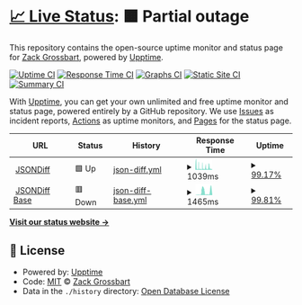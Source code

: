 # [📈 Live Status](https://demo.upptime.js.org): <!--live status--> **🟧 Partial outage**

This repository contains the open-source uptime monitor and status page for [Zack Grossbart](http://www.zackgrossbart.com/), powered by [Upptime](https://github.com/upptime/upptime).

[![Uptime CI](https://github.com/zgrossbart/jdd-upptime/workflows/Uptime%20CI/badge.svg)](https://github.com/zgrossbart/jdd-upptime/actions?query=workflow%3A%22Uptime+CI%22)
[![Response Time CI](https://github.com/zgrossbart/jdd-upptime/workflows/Response%20Time%20CI/badge.svg)](https://github.com/zgrossbart/jdd-upptime/actions?query=workflow%3A%22Response+Time+CI%22)
[![Graphs CI](https://github.com/zgrossbart/jdd-upptime/workflows/Graphs%20CI/badge.svg)](https://github.com/zgrossbart/jdd-upptime/actions?query=workflow%3A%22Graphs+CI%22)
[![Static Site CI](https://github.com/zgrossbart/jdd-upptime/workflows/Static%20Site%20CI/badge.svg)](https://github.com/zgrossbart/jdd-upptime/actions?query=workflow%3A%22Static+Site+CI%22)
[![Summary CI](https://github.com/zgrossbart/jdd-upptime/workflows/Summary%20CI/badge.svg)](https://github.com/zgrossbart/jdd-upptime/actions?query=workflow%3A%22Summary+CI%22)

With [Upptime](https://upptime.js.org), you can get your own unlimited and free uptime monitor and status page, powered entirely by a GitHub repository. We use [Issues](https://github.com/zgrossbart/jdd-upptime/issues) as incident reports, [Actions](https://github.com/zgrossbart/jdd-upptime/actions) as uptime monitors, and [Pages](https://demo.upptime.js.org) for the status page.

<!--start: status pages-->
<!-- This summary is generated by Upptime (https://github.com/upptime/upptime) -->
<!-- Do not edit this manually, your changes will be overwritten -->
<!-- prettier-ignore -->
| URL | Status | History | Response Time | Uptime |
| --- | ------ | ------- | ------------- | ------ |
| <img alt="" src="https://jsondiff.com/favicon.ico" height="13"> [JSONDiff](https://www.jsondiff.com) | 🟩 Up | [json-diff.yml](https://github.com/zgrossbart/jdd-upptime/commits/HEAD/history/json-diff.yml) | <details><summary><img alt="Response time graph" src="./graphs/json-diff/response-time-week.png" height="20"> 1039ms</summary><br><a href="https://zgrossbart.github.io/jdd-upptime/history/json-diff"><img alt="Response time 970" src="https://img.shields.io/endpoint?url=https%3A%2F%2Fraw.githubusercontent.com%2Fzgrossbart%2Fjdd-upptime%2FHEAD%2Fapi%2Fjson-diff%2Fresponse-time.json"></a><br><a href="https://zgrossbart.github.io/jdd-upptime/history/json-diff"><img alt="24-hour response time 410" src="https://img.shields.io/endpoint?url=https%3A%2F%2Fraw.githubusercontent.com%2Fzgrossbart%2Fjdd-upptime%2FHEAD%2Fapi%2Fjson-diff%2Fresponse-time-day.json"></a><br><a href="https://zgrossbart.github.io/jdd-upptime/history/json-diff"><img alt="7-day response time 1039" src="https://img.shields.io/endpoint?url=https%3A%2F%2Fraw.githubusercontent.com%2Fzgrossbart%2Fjdd-upptime%2FHEAD%2Fapi%2Fjson-diff%2Fresponse-time-week.json"></a><br><a href="https://zgrossbart.github.io/jdd-upptime/history/json-diff"><img alt="30-day response time 1261" src="https://img.shields.io/endpoint?url=https%3A%2F%2Fraw.githubusercontent.com%2Fzgrossbart%2Fjdd-upptime%2FHEAD%2Fapi%2Fjson-diff%2Fresponse-time-month.json"></a><br><a href="https://zgrossbart.github.io/jdd-upptime/history/json-diff"><img alt="1-year response time 970" src="https://img.shields.io/endpoint?url=https%3A%2F%2Fraw.githubusercontent.com%2Fzgrossbart%2Fjdd-upptime%2FHEAD%2Fapi%2Fjson-diff%2Fresponse-time-year.json"></a></details> | <details><summary><a href="https://zgrossbart.github.io/jdd-upptime/history/json-diff">99.17%</a></summary><a href="https://zgrossbart.github.io/jdd-upptime/history/json-diff"><img alt="All-time uptime 99.59%" src="https://img.shields.io/endpoint?url=https%3A%2F%2Fraw.githubusercontent.com%2Fzgrossbart%2Fjdd-upptime%2FHEAD%2Fapi%2Fjson-diff%2Fuptime.json"></a><br><a href="https://zgrossbart.github.io/jdd-upptime/history/json-diff"><img alt="24-hour uptime 100.00%" src="https://img.shields.io/endpoint?url=https%3A%2F%2Fraw.githubusercontent.com%2Fzgrossbart%2Fjdd-upptime%2FHEAD%2Fapi%2Fjson-diff%2Fuptime-day.json"></a><br><a href="https://zgrossbart.github.io/jdd-upptime/history/json-diff"><img alt="7-day uptime 99.17%" src="https://img.shields.io/endpoint?url=https%3A%2F%2Fraw.githubusercontent.com%2Fzgrossbart%2Fjdd-upptime%2FHEAD%2Fapi%2Fjson-diff%2Fuptime-week.json"></a><br><a href="https://zgrossbart.github.io/jdd-upptime/history/json-diff"><img alt="30-day uptime 99.28%" src="https://img.shields.io/endpoint?url=https%3A%2F%2Fraw.githubusercontent.com%2Fzgrossbart%2Fjdd-upptime%2FHEAD%2Fapi%2Fjson-diff%2Fuptime-month.json"></a><br><a href="https://zgrossbart.github.io/jdd-upptime/history/json-diff"><img alt="1-year uptime 99.59%" src="https://img.shields.io/endpoint?url=https%3A%2F%2Fraw.githubusercontent.com%2Fzgrossbart%2Fjdd-upptime%2FHEAD%2Fapi%2Fjson-diff%2Fuptime-year.json"></a></details>
| <img alt="" src="https://jsondiff.com/favicon.ico" height="13"> [JSONDiff Base](https://jsondiff.com) | 🟥 Down | [json-diff-base.yml](https://github.com/zgrossbart/jdd-upptime/commits/HEAD/history/json-diff-base.yml) | <details><summary><img alt="Response time graph" src="./graphs/json-diff-base/response-time-week.png" height="20"> 1465ms</summary><br><a href="https://zgrossbart.github.io/jdd-upptime/history/json-diff-base"><img alt="Response time 913" src="https://img.shields.io/endpoint?url=https%3A%2F%2Fraw.githubusercontent.com%2Fzgrossbart%2Fjdd-upptime%2FHEAD%2Fapi%2Fjson-diff-base%2Fresponse-time.json"></a><br><a href="https://zgrossbart.github.io/jdd-upptime/history/json-diff-base"><img alt="24-hour response time 115" src="https://img.shields.io/endpoint?url=https%3A%2F%2Fraw.githubusercontent.com%2Fzgrossbart%2Fjdd-upptime%2FHEAD%2Fapi%2Fjson-diff-base%2Fresponse-time-day.json"></a><br><a href="https://zgrossbart.github.io/jdd-upptime/history/json-diff-base"><img alt="7-day response time 1465" src="https://img.shields.io/endpoint?url=https%3A%2F%2Fraw.githubusercontent.com%2Fzgrossbart%2Fjdd-upptime%2FHEAD%2Fapi%2Fjson-diff-base%2Fresponse-time-week.json"></a><br><a href="https://zgrossbart.github.io/jdd-upptime/history/json-diff-base"><img alt="30-day response time 1224" src="https://img.shields.io/endpoint?url=https%3A%2F%2Fraw.githubusercontent.com%2Fzgrossbart%2Fjdd-upptime%2FHEAD%2Fapi%2Fjson-diff-base%2Fresponse-time-month.json"></a><br><a href="https://zgrossbart.github.io/jdd-upptime/history/json-diff-base"><img alt="1-year response time 913" src="https://img.shields.io/endpoint?url=https%3A%2F%2Fraw.githubusercontent.com%2Fzgrossbart%2Fjdd-upptime%2FHEAD%2Fapi%2Fjson-diff-base%2Fresponse-time-year.json"></a></details> | <details><summary><a href="https://zgrossbart.github.io/jdd-upptime/history/json-diff-base">99.81%</a></summary><a href="https://zgrossbart.github.io/jdd-upptime/history/json-diff-base"><img alt="All-time uptime 99.25%" src="https://img.shields.io/endpoint?url=https%3A%2F%2Fraw.githubusercontent.com%2Fzgrossbart%2Fjdd-upptime%2FHEAD%2Fapi%2Fjson-diff-base%2Fuptime.json"></a><br><a href="https://zgrossbart.github.io/jdd-upptime/history/json-diff-base"><img alt="24-hour uptime 99.99%" src="https://img.shields.io/endpoint?url=https%3A%2F%2Fraw.githubusercontent.com%2Fzgrossbart%2Fjdd-upptime%2FHEAD%2Fapi%2Fjson-diff-base%2Fuptime-day.json"></a><br><a href="https://zgrossbart.github.io/jdd-upptime/history/json-diff-base"><img alt="7-day uptime 99.81%" src="https://img.shields.io/endpoint?url=https%3A%2F%2Fraw.githubusercontent.com%2Fzgrossbart%2Fjdd-upptime%2FHEAD%2Fapi%2Fjson-diff-base%2Fuptime-week.json"></a><br><a href="https://zgrossbart.github.io/jdd-upptime/history/json-diff-base"><img alt="30-day uptime 98.09%" src="https://img.shields.io/endpoint?url=https%3A%2F%2Fraw.githubusercontent.com%2Fzgrossbart%2Fjdd-upptime%2FHEAD%2Fapi%2Fjson-diff-base%2Fuptime-month.json"></a><br><a href="https://zgrossbart.github.io/jdd-upptime/history/json-diff-base"><img alt="1-year uptime 99.25%" src="https://img.shields.io/endpoint?url=https%3A%2F%2Fraw.githubusercontent.com%2Fzgrossbart%2Fjdd-upptime%2FHEAD%2Fapi%2Fjson-diff-base%2Fuptime-year.json"></a></details>

<!--end: status pages-->

[**Visit our status website →**](https://demo.upptime.js.org)

## 📄 License

- Powered by: [Upptime](https://github.com/upptime/upptime)
- Code: [MIT](./LICENSE) © [Zack Grossbart](http://www.zackgrossbart.com/)
- Data in the `./history` directory: [Open Database License](https://opendatacommons.org/licenses/odbl/1-0/)
